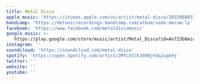 ```yaml
---
title: Metal Disco
apple_music: 'https://itunes.apple.com/us/artist/metal-disco/1033960037'
bandcamp: 'https://detonicrecordings.bandcamp.com/album/vade-mecum-lp'
facebook: 'https://www.facebook.com/metaldiscomusic'
google_music: >-
   https://play.google.com/store/music/artist/Metal_Disco?id=An723b6miop2a5ln6exab6auoqq
instagram: ''
soundcloud: 'https://soundcloud.com/metal-disco'
spotify: 'https://open.spotify.com/artist/2MfLOlCkJ89BjH3qJuqkHj'
twitter: ''
website: ''
youtube: ''
---
```


